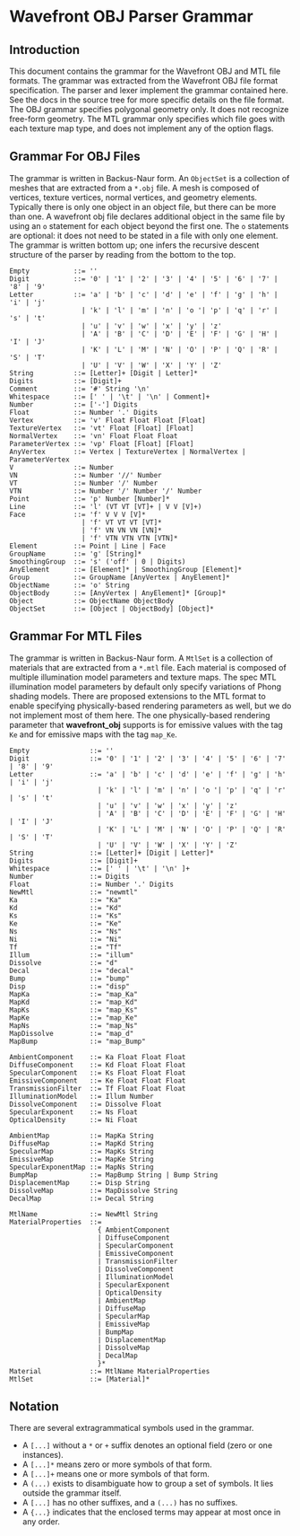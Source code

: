 # Wavefront OBJ Parser Grammar

## Introduction
This document contains the grammar for the Wavefront OBJ and MTL file formats. 
The grammar was extracted from the Wavefront OBJ file format specification. 
The parser and lexer implement the grammar contained here. See the docs in the 
source tree for more specific details on the file format. The OBJ grammar 
specifies polygonal geometry only. It does not recognize free-form geometry. 
The MTL grammar only specifies which file goes with each texture map type, and 
does not implement any of the option flags.

## Grammar For OBJ Files
The grammar is written in Backus-Naur form. An `ObjectSet` is a collection of 
meshes that are extracted from a `*.obj` file. A mesh is composed of vertices, 
texture vertices, normal vertices, and geometry elements. Typically there is 
only one object in an object file, but there can be more than one. A wavefront 
obj file declares additional object in the same file by using an `o` statement 
for each object beyond the first one. The `o` statements are optional: it does 
not need to be stated in a file with only one element. The grammar is written 
bottom up; one infers the recursive descent structure of the parser by 
reading from the bottom to the top.

```
Empty           ::= ''
Digit           ::= '0' | '1' | '2' | '3' | '4' | '5' | '6' | '7' | '8' | '9'
Letter          ::= 'a' | 'b' | 'c' | 'd' | 'e' | 'f' | 'g' | 'h' | 'i' | 'j' 
                  | 'k' | 'l' | 'm' | 'n' | 'o '| 'p' | 'q' | 'r' | 's' | 't' 
                  | 'u' | 'v' | 'w' | 'x' | 'y' | 'z' 
                  | 'A' | 'B' | 'C' | 'D' | 'E' | 'F' | 'G' | 'H' | 'I' | 'J' 
                  | 'K' | 'L' | 'M' | 'N' | 'O' | 'P' | 'Q' | 'R' | 'S' | 'T'
                  | 'U' | 'V' | 'W' | 'X' | 'Y' | 'Z'
String          ::= [Letter]+ [Digit | Letter]*
Digits          ::= [Digit]+
Comment         ::= '#' String '\n'
Whitespace      ::= [' ' | '\t' | '\n' | Comment]+
Number          ::= ['-'] Digits
Float           ::= Number '.' Digits
Vertex          ::= 'v' Float Float Float [Float]
TextureVertex   ::= 'vt' Float [Float] [Float]
NormalVertex    ::= 'vn' Float Float Float
ParameterVertex ::= 'vp' Float [Float] [Float]
AnyVertex       ::= Vertex | TextureVertex | NormalVertex | ParameterVertex
V               ::= Number
VN              ::= Number '//' Number
VT              ::= Number '/' Number
VTN             ::= Number '/' Number '/' Number
Point           ::= 'p' Number [Number]*
Line            ::= 'l' (VT VT [VT]+ | V V [V]+)
Face            ::= 'f' V V V [V]*
                  | 'f' VT VT VT [VT]*
                  | 'f' VN VN VN [VN]*
                  | 'f' VTN VTN VTN [VTN]*
Element         ::= Point | Line | Face
GroupName       ::= 'g' [String]*
SmoothingGroup  ::= 's' ('off' | 0 | Digits)
AnyElement      ::= [Element]* | SmoothingGroup [Element]*
Group           ::= GroupName [AnyVertex | AnyElement]*
ObjectName      ::= 'o' String
ObjectBody      ::= [AnyVertex | AnyElement]* [Group]*
Object          ::= ObjectName ObjectBody
ObjectSet       ::= [Object | ObjectBody] [Object]*
```

## Grammar For MTL Files
The grammar is written in Backus-Naur form. A `MtlSet` is a collection of 
materials that are extracted from a `*.mtl` file. Each material is composed of 
multiple illumination model parameters and texture maps. The spec MTL illumination 
model parameters by default only specify variations of Phong shading models. There
are proposed extensions to the MTL format to enable specifying physically-based 
rendering parameters as well, but we do not implement most of them here. The one 
physically-based rendering parameter that **wavefront_obj** supports is for emissive
values with the tag `Ke` and for emissive maps with the tag `map_Ke`.

```
Empty               ::= ''
Digit               ::= '0' | '1' | '2' | '3' | '4' | '5' | '6' | '7' | '8' | '9'
Letter              ::= 'a' | 'b' | 'c' | 'd' | 'e' | 'f' | 'g' | 'h' | 'i' | 'j' 
                      | 'k' | 'l' | 'm' | 'n' | 'o '| 'p' | 'q' | 'r' | 's' | 't' 
                      | 'u' | 'v' | 'w' | 'x' | 'y' | 'z' 
                      | 'A' | 'B' | 'C' | 'D' | 'E' | 'F' | 'G' | 'H' | 'I' | 'J' 
                      | 'K' | 'L' | 'M' | 'N' | 'O' | 'P' | 'Q' | 'R' | 'S' | 'T'
                      | 'U' | 'V' | 'W' | 'X' | 'Y' | 'Z'
String              ::= [Letter]+ [Digit | Letter]*
Digits              ::= [Digit]+
Whitespace          ::= [' ' | '\t' | '\n' ]+
Number              ::= Digits
Float               ::= Number '.' Digits
NewMtl              ::= "newmtl"
Ka                  ::= "Ka"
Kd                  ::= "Kd"
Ks                  ::= "Ks"
Ke                  ::= "Ke"
Ns                  ::= "Ns"
Ni                  ::= "Ni"
Tf                  ::= "Tf"
Illum               ::= "illum"
Dissolve            ::= "d"
Decal               ::= "decal"
Bump                ::= "bump"
Disp                ::= "disp"
MapKa               ::= "map_Ka"
MapKd               ::= "map_Kd"
MapKs               ::= "map_Ks"
MapKe               ::= "map_Ke"
MapNs               ::= "map_Ns"
MapDissolve         ::= "map_d"
MapBump             ::= "map_Bump"

AmbientComponent    ::= Ka Float Float Float
DiffuseComponent    ::= Kd Float Float Float
SpecularComponent   ::= Ks Float Float Float
EmissiveComponent   ::= Ke Float Float Float
TransmissionFilter  ::= Tf Float Float Float
IlluminationModel   ::= Illum Number
DissolveComponent   ::= Dissolve Float
SpecularExponent    ::= Ns Float
OpticalDensity      ::= Ni Float

AmbientMap          ::= MapKa String
DiffuseMap          ::= MapKd String
SpecularMap         ::= MapKs String
EmissiveMap         ::= MapKe String
SpecularExponentMap ::= MapNs String
BumpMap             ::= MapBump String | Bump String
DisplacementMap     ::= Disp String
DissolveMap         ::= MapDissolve String
DecalMap            ::= Decal String

MtlName             ::= NewMtl String
MaterialProperties  ::= 
                      { AmbientComponent 
                      | DiffuseComponent 
                      | SpecularComponent 
                      | EmissiveComponent 
                      | TransmissionFilter 
                      | DissolveComponent 
                      | IlluminationModel
                      | SpecularExponent 
                      | OpticalDensity 
                      | AmbientMap
                      | DiffuseMap
                      | SpecularMap
                      | EmissiveMap
                      | BumpMap
                      | DisplacementMap
                      | DissolveMap
                      | DecalMap
                      }*
Material            ::= MtlName MaterialProperties
MtlSet              ::= [Material]*
```

## Notation
There are several extragrammatical symbols used in the grammar.
* A `[...]`  without a `*` or `+` suffix denotes an optional field (zero or 
             one instances).
* A `[...]*` means zero or more symbols of that form.
* A `[...]+` means one or more symbols of that form.
* A `(...)`  exists to disambiguate how to group a set of symbols. It lies 
             outside the grammar itself.
* A `[...]`  has no other suffixes, and a `(...)` has no suffixes.
* A `{...}`  indicates that the enclosed terms may appear at most once in any order.
